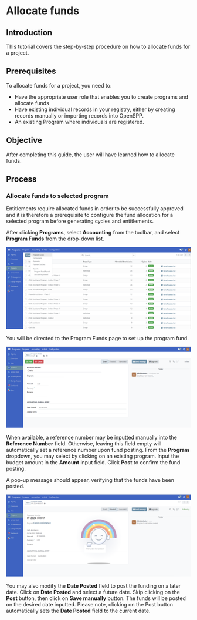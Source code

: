 # Allocate funds

## Introduction

This tutorial covers the step-by-step procedure on how to allocate funds for a project.

## Prerequisites

To allocate funds for a project, you need to:

- Have the appropriate user role that enables you to create programs and allocate funds
- Have existing individual records in your registry, either by creating records manually or importing records into OpenSPP.
- An existing Program where individuals are registered.

## Objective

After completing this guide, the user will have learned how to allocate funds.

## Process

### Allocate funds to selected program

Entitlements require allocated funds in order to be successfully approved and it is therefore a prerequisite to configure the fund allocation for a selected program before generating cycles and entitlements.

After clicking **Programs**, select **Accounting** from the toolbar, and select **Program Funds** from the drop-down list.

![](allocate_funds/1.png)

You will be directed to the Program Funds page to set up the program fund.

![](allocate_funds/2.png)

When available, a reference number may be inputted manually into the **Reference Number** field. Otherwise, leaving this field empty will automatically set a reference number upon fund posting. From the **Program** dropdown, you may select by clicking on an existing program. Input the budget amount in the **Amount** input field. Click **Post** to confirm the fund posting.

A pop-up message should appear, verifying that the funds have been posted.

![](allocate_funds/3.png)

You may also modify the **Date Posted** field to post the funding on a later date. Click on **Date Posted** and select a future date. Skip clicking on the **Post** button, then click on **Save manually** button. The funds will be posted on the desired date inputted. Please note, clicking on the Post button automatically sets the **Date Posted** field to the current date.
